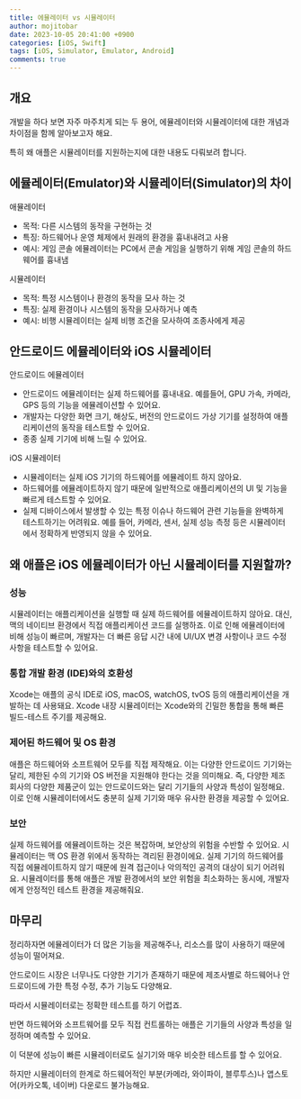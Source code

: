 ```yaml
---
title: 에뮬레이터 vs 시뮬레이터
author: mojitobar
date: 2023-10-05 20:41:00 +0900
categories: [iOS, Swift]
tags: [iOS, Simulator, Emulator, Android]
comments: true
---
```


## 개요

개발을 하다 보면 자주 마주치게 되는 두 용어, 에뮬레이터와 시뮬레이터에 대한 개념과 차이점을 함께 알아보고자 해요.

특히 왜 애플은 시뮬레이터를 지원하는지에 대한 내용도 다뤄보려 합니다.

## 에뮬레이터(Emulator)와 시뮬레이터(Simulator)의 차이

애뮬레이터

- 목적: 다른 시스템의 동작을 구현하는 것
- 특징: 하드웨어나 운영 체제에서 원래의 환경을 흉내내려고 사용
- 예시: 게임 콘솔 에뮬레이터는 PC에서 콘솔 게임을 실행하기 위해 게임 콘솔의 하드웨어를 흉내냄

시뮬레이터

- 목적: 특정 시스템이나 환경의 동작을 모사 하는 것
- 특징: 실제 환경이나 시스템의 동작을 모사하거나 예측
- 예시: 비행 시뮬레이터는 실제 비행 조건을 모사하여 조종사에게 제공

## 안드로이드 에뮬레이터와 iOS 시뮬레이터

안드로이드 에뮬레이터

- 안드로이드 에뮬레이터는 실제 하드웨어를 흉내내요. 예를들어, GPU 가속, 카메라, GPS 등의 기능을 에뮬레이션할 수 있어요.
- 개발자는 다양한 화면 크기, 해상도, 버전의 안드로이드 가상 기기를 설정하여 애플리케이션의 동작을 테스트할 수 있어요.
- 종종 실제 기기에 비해 느릴 수 있어요.

iOS 시뮬레이터

- 시뮬레이터는 실제 iOS 기기의 하드웨어를 에뮬레이트 하지 않아요.
- 하드웨어를 에뮬레이트하지 않기 때문에 일반적으로 애플리케이션의 UI 및 기능을 빠르게 테스트할 수 있어요.
- 실제 디바이스에서 발생할 수 있는 특정 이슈나 하드웨어 관련 기능들을 완벽하게 테스트하기는 어려워요. 예를 들어, 카메라, 센서, 실제 성능 측정 등은 시뮬레이터에서 정확하게 반영되지 않을 수 있어요.

## 왜 애플은 iOS 에뮬레이터가 아닌 시뮬레이터를 지원할까?

### 성능

시뮬레이터는 애플리케이션을 실행할 때 실제 하드웨어를 에뮬레이트하지 않아요. 대신, 맥의 네이티브 환경에서 직접 애플리케이션 코드를 실행하죠. 이로 인해 에뮬레이터에 비해 성능이 빠르며, 개발자는 더 빠른 응답 시간 내에 UI/UX 변경 사항이나 코드 수정 사항을 테스트할 수 있어요.

### 통합 개발 환경 (IDE)와의 호환성

Xcode는 애플의 공식 IDE로 iOS, macOS, watchOS, tvOS 등의 애플리케이션을 개발하는 데 사용돼요. Xcode 내장 시뮬레이터는 Xcode와의 긴밀한 통합을 통해 빠른 빌드-테스트 주기를 제공해요.

### 제어된 하드웨어 및 OS 환경

애플은 하드웨어와 소프트웨어 모두를 직접 제작해요. 이는 다양한 안드로이드 기기와는 달리, 제한된 수의 기기와 OS 버전을 지원해야 한다는 것을 의미해요. 즉, 다양한 제조회사의 다양한 제품군이 있는 안드로이드와는 달리 기기들의 사양과 특성이 일정해요. 이로 인해 시뮬레이터에서도 충분히 실제 기기와 매우 유사한 환경을 제공할 수 있어요.

### 보안

실제 하드웨어를 에뮬레이트하는 것은 복잡하며, 보안상의 위험을 수반할 수 있어요. 시뮬레이터는 맥 OS 환경 위에서 동작하는 격리된 환경이에요. 실제 기기의 하드웨어를 직접 에뮬레이트하지 않기 때문에 원격 접근이나 악의적인 공격의 대상이 되기 어려워요. 시뮬레이터를 통해 애플은 개발 환경에서의 보안 위험을 최소화하는 동시에, 개발자에게 안정적인 테스트 환경을 제공해줘요.

## 마무리

정리하자면 에뮬레이터가 더 많은 기능을 제공해주나, 리소스를 많이 사용하기 때문에 성능이 떨어져요.

안드로이드 시장은 너무나도 다양한 기기가 존재하기 때문에 제조사별로 하드웨어나 안드로이드에 가한 특정 수정, 추가 기능도 다양해요.

따라서 시뮬레이터로는 정확한 테스트를 하기 어렵죠.

반면 하드웨어와 소프트웨어를 모두 직접 컨트롤하는 애플은 기기들의 사양과 특성을 일정하며 예측할 수 있어요.

이 덕분에 성능이 빠른 시뮬레이터로도 실기기와 매우 비슷한 테스트를 할 수 있어요.

하지만 시뮬레이터의 한계로 하드웨어적인 부분(카메라, 와이파이, 블루투스)나 앱스토어(카카오톡, 네이버) 다운로드 불가능해요.
